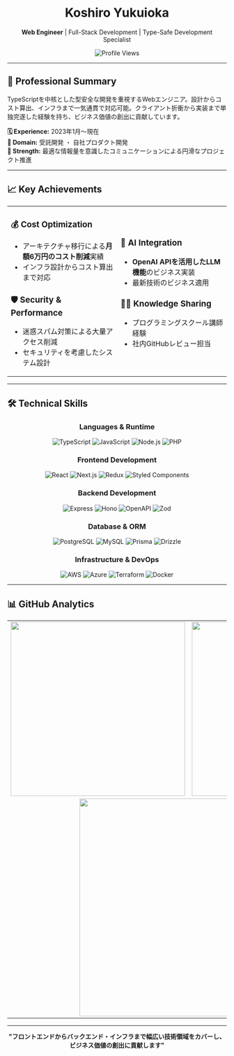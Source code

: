 <div align="center">

# Koshiro Yukuioka

**Web Engineer** | Full-Stack Development | Type-Safe Development Specialist

![Profile Views](https://komarev.com/ghpvc/?username=koshiro00&color=lightgrey&style=flat)

</div>

---

## 🚀 Professional Summary

TypeScriptを中核とした型安全な開発を重視するWebエンジニア。設計からコスト算出、インフラまで一気通貫で対応可能。クライアント折衝から実装まで単独完遂した経験を持ち、ビジネス価値の創出に貢献しています。

**🗓️ Experience:** 2023年1月〜現在  
**🏢 Domain:** 受託開発 ・ 自社プロダクト開発  
**💪 Strength:** 最適な情報量を意識したコミュニケーションによる円滑なプロジェクト推進

---

## 📈 Key Achievements

<table>
<tr>
<td width="50%">

### 💰 Cost Optimization
- アーキテクチャ移行による**月額6万円のコスト削減**実績
- インフラ設計からコスト算出まで対応

### 🛡️ Security & Performance
- 迷惑スパム対策による大量アクセス削減
- セキュリティを考慮したシステム設計

</td>
<td width="50%">

### 🤖 AI Integration
- **OpenAI APIを活用したLLM機能**のビジネス実装
- 最新技術のビジネス適用

### 👨‍🏫 Knowledge Sharing
- プログラミングスクール講師経験
- 社内GitHubレビュー担当

</td>
</tr>
</table>

---

## 🛠️ Technical Skills

<div align="center">

### Languages & Runtime
![TypeScript](https://img.shields.io/badge/-TypeScript-3178C6?style=flat-square&logo=typescript&logoColor=white)
![JavaScript](https://img.shields.io/badge/-JavaScript-F7DF1E?style=flat-square&logo=javascript&logoColor=black)
![Node.js](https://img.shields.io/badge/-Node.js-339933?style=flat-square&logo=node.js&logoColor=white)
![PHP](https://img.shields.io/badge/-PHP-777BB4?style=flat-square&logo=php&logoColor=white)

### Frontend Development
![React](https://img.shields.io/badge/-React-61DAFB?style=flat-square&logo=react&logoColor=white)
![Next.js](https://img.shields.io/badge/-Next.js-000000?style=flat-square&logo=next.js&logoColor=white)
![Redux](https://img.shields.io/badge/-Redux%20Toolkit-764ABC?style=flat-square&logo=redux&logoColor=white)
![Styled Components](https://img.shields.io/badge/-Styled%20Components-DB7093?style=flat-square&logo=styled-components&logoColor=white)

### Backend Development
![Express](https://img.shields.io/badge/-Express-000000?style=flat-square&logo=express&logoColor=white)
![Hono](https://img.shields.io/badge/-Hono-E36002?style=flat-square&logo=hono&logoColor=white)
![OpenAPI](https://img.shields.io/badge/-OpenAPI-6BA539?style=flat-square&logo=openapiinitiative&logoColor=white)
![Zod](https://img.shields.io/badge/-Zod-3E67B1?style=flat-square&logo=zod&logoColor=white)

### Database & ORM
![PostgreSQL](https://img.shields.io/badge/-PostgreSQL-336791?style=flat-square&logo=postgresql&logoColor=white)
![MySQL](https://img.shields.io/badge/-MySQL-4479A1?style=flat-square&logo=mysql&logoColor=white)
![Prisma](https://img.shields.io/badge/-Prisma-2D3748?style=flat-square&logo=prisma&logoColor=white)
![Drizzle](https://img.shields.io/badge/-Drizzle-C5F74F?style=flat-square&logo=drizzle&logoColor=black)

### Infrastructure & DevOps
![AWS](https://img.shields.io/badge/-AWS-232F3E?style=flat-square&logo=amazonaws&logoColor=white)
![Azure](https://img.shields.io/badge/-Azure-0078D4?style=flat-square&logo=microsoftazure&logoColor=white)
![Terraform](https://img.shields.io/badge/-Terraform-623CE4?style=flat-square&logo=terraform&logoColor=white)
![Docker](https://img.shields.io/badge/-Docker-2496ED?style=flat-square&logo=docker&logoColor=white)

</div>

---

## 📊 GitHub Analytics

<div align="center">

<table>
<tr>
<td>
<img src="https://github-readme-stats.vercel.app/api?username=koshiro00&show_icons=true&theme=default&hide_border=true&bg_color=ffffff&title_color=000000&text_color=000000&icon_color=666666&count_private=true" width="400" />
</td>
<td>
<img src="https://github-readme-streak-stats.herokuapp.com/?user=koshiro00&theme=default&hide_border=true&background=ffffff&stroke=666666&ring=000000&fire=000000&currStreakNum=000000&sideNums=000000&currStreakLabel=000000&sideLabels=000000&dates=666666" width="400" />
</td>
</tr>
<tr>
<td colspan="2" align="center">
<img src="https://github-readme-stats.vercel.app/api/top-langs/?username=koshiro00&layout=compact&theme=default&hide_border=true&bg_color=ffffff&title_color=000000&text_color=000000&langs_count=8" width="500" />
</td>
</tr>
</table>

</div>

---

<div align="center">

**"フロントエンドからバックエンド・インフラまで幅広い技術領域をカバーし、ビジネス価値の創出に貢献します"**

</div>
